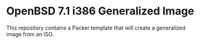 # OpenBSD 7.1 i386 Generalized Image

This repository contains a Packer template that will create a generalized image from an ISO.
